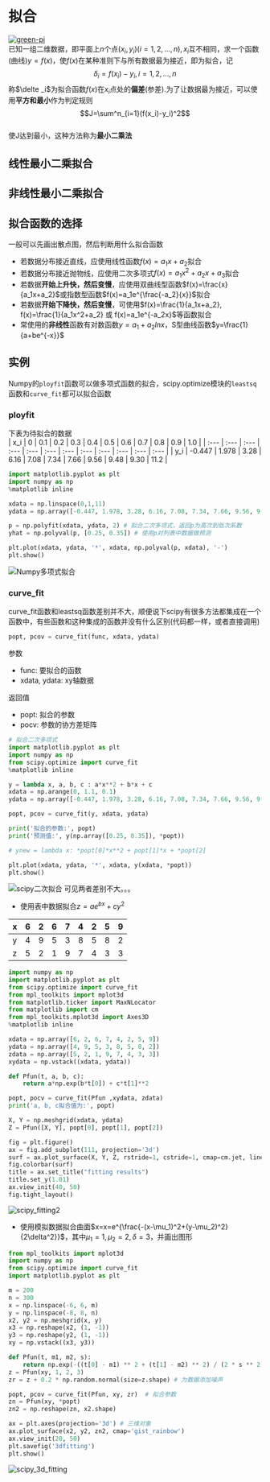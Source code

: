 # 拟合
[![green-pi](https://img.shields.io/badge/Rendered%20with-Green%20Pi-00d571?style=flat-square)](https://github.com/nschloe/green-pi?activate&inlineMath=$)  
已知一组二维数据，即平面上$n$个点$(x_i,y_i)(i=1,2,...,n), x_i$互不相同，求一个函数(曲线)$y=f(x)$，使$f(x)$在某种准则下与所有数据最为接近，即为拟合，记  
$$\delta _i=f(x_i)-y_i, i=1,2,...,n$$
称$\delte _i$为拟合函数$f(x)$在$x_i$点处的**偏差**(参差).为了让数据最为接近，可以使用**平方和最小**作为判定规则  
$$J=\sum^n_{i=1}(f(x_i)-y_i)^2$$  
使J达到最小，这种方法称为**最小二乘法**


## 线性最小二乘拟合


## 非线性最小二乘拟合


## 拟合函数的选择  
一般可以先画出散点图，然后判断用什么拟合函数  

- 若数据分布接近直线，应使用线性函数$f(x)=a_1x+a_2$拟合
- 若数据分布接近抛物线，应使用二次多项式$f(x)=a_1x^2+a_2x+a_3$拟合
- 若数据**开始上升快，然后变慢**，应使用双曲线型函数$f(x)=\frac{x}{a_1x+a_2}$或指数型函数$f(x)=a_1e^{\frac{-a_2}{x}}$拟合
- 若数据**开始下降快，然后变慢**，可使用$f(x)=\frac{1}{a_1x+a_2}, f(x)=\frac{1}{a_1x^2+a_2} 或 f(x)=a_1e^{-a_2x}$等函数拟合
- 常使用的**非线性**函数有对数函数$y=a_1+a_2lnx$，S型曲线函数$y=\frac{1}{a+be^{-x}}$

## 实例
Numpy的`ployfit`函数可以做多项式函数的拟合，scipy.optimize模块的`leastsq`函数和`curve_fit`都可以拟合函数
### ployfit
下表为待拟合的数据  
| x_i | 0 | 0.1 | 0.2 | 0.3 | 0.4 | 0.5 | 0.6 | 0.7 | 0.8 | 0.9 | 1.0 |
| :--- | :--- | :--- | :--- | :--- | :--- | :--- | :--- | :--- | :--- | :--- | :--- | 
| y_i | -0.447 | 1.978 | 3.28 | 6.16 | 7.08 | 7.34 | 7.66 | 9.56 | 9.48 | 9.30 | 11.2 |
```python
import matplotlib.pyplot as plt
import numpy as np
%matplotlib inline

xdata = np.linspace(0,1,11)
ydata = np.array([-0.447, 1.978, 3.28, 6.16, 7.08, 7.34, 7.66, 9.56, 9.48, 9.30, 11.2])

p = np.polyfit(xdata, ydata, 2) # 拟合二次多项式，返回p为高次到低次系数
yhat = np.polyval(p, [0.25, 0.35]) # 使用p对列表中数据做预测

plt.plot(xdata, ydata, '*', xdata, np.polyval(p, xdata), '-')
plt.show()
```
![Numpy多项式拟合](https://github.com/Starslayerx/MathModeling/blob/master/resources/numpy_fittingx.png)

### curve_fit
curve_fit函数和leastsq函数差别并不大，顺便说下scipy有很多方法都集成在一个函数中，有些函数和这种集成的函数并没有什么区别(代码都一样，或者直接调用)  
```python
popt, pcov = curve_fit(func, xdata, ydata)
```
参数  

- func: 要拟合的函数
- xdata, ydata: xy轴数据


返回值

- popt: 拟合的参数
- pocv: 参数的协方差矩阵

```python
# 拟合二次多项式
import matplotlib.pyplot as plt
import numpy as np
from scipy.optimize import curve_fit
%matplotlib inline

y = lambda x, a, b, c : a*x**2 + b*x + c
xdata = np.arange(0, 1.1, 0.1)
ydata = np.array([-0.447, 1.978, 3.28, 6.16, 7.08, 7.34, 7.66, 9.56, 9.48, 9.30, 11.2])

popt, pcov = curve_fit(y, xdata, ydata)

print('拟合的参数:', popt)
print('预测值:', y(np.array([0.25, 0.35]), *popt))

# ynew = lambda x: *popt[0]*x**2 + popt[1]*x + *popt[2]

plt.plot(xdata, ydata, '*', xdata, y(xdata, *popt))
plt.show()
```
![scipy二次拟合](https://github.com/Starslayerx/MathModeling/blob/master/resources/sicpy_2_fitting.png)
可见两者差别不大。。。

- 使用表中数据拟合$z=ae^{bx}+cy^2$

| x | 6 | 2 | 6 | 7 | 4 | 2 | 5 | 9 |
| :--- | :--- | :--- | :--- | :--- | :--- | :--- | :--- | :--- | 
| y | 4 | 9 | 5 | 3 | 8 | 5 | 8 | 2 |
| z | 5 | 2 | 1 | 9 | 7 | 4 | 3 | 3 |
```python
import numpy as np
import matplotlib.pyplot as plt
from scipy.optimize import curve_fit
from mpl_toolkits import mplot3d
from matplotlib.ticker import MaxNLocator
from matplotlib import cm
from mpl_toolkits.mplot3d import Axes3D
%matplotlib inline

xdata = np.array([6, 2, 6, 7, 4, 2, 5, 9])
ydata = np.array([4, 9, 5, 3, 8, 5, 8, 2])
zdata = np.array([5, 2, 1, 9, 7, 4, 3, 3])
xydata = np.vstack((xdata, ydata))

def Pfun(t, a, b, c):
    return a*np.exp(b*t[0]) + c*t[1]**2

popt, pocv = curve_fit(Pfun ,xydata, zdata)
print('a, b, c拟合值为:', popt)

X, Y = np.meshgrid(xdata, ydata)
Z = Pfun([X, Y], popt[0], popt[1], popt[2])

fig = plt.figure()
ax = fig.add_subplot(111, projection='3d')
surf = ax.plot_surface(X, Y, Z, rstride=1, cstride=1, cmap=cm.jet, linewidth=0)
fig.colorbar(surf)
title = ax.set_title("fitting results")
title.set_y(1.01)
ax.view_init(40, 50)
fig.tight_layout()
```
![scipy_fitting2](https://github.com/Starslayerx/MathModeling/blob/master/resources/3D-constructing-8.png)

- 使用模拟数据拟合曲面$x=x=e^{\frac{-(x-\mu_1)^2+(y-\mu_2)^2}{2\delta^2}}$，其中$\mu_1=1, \mu_2=2, \delta=3$，并画出图形
```python
from mpl_toolkits import mplot3d
import numpy as np
from scipy.optimize import curve_fit
import matplotlib.pyplot as plt

m = 200
n = 300
x = np.linspace(-6, 6, m)
y = np.linspace(-8, 8, n)
x2, y2 = np.meshgrid(x, y)
x3 = np.reshape(x2, (1, -1))
y3 = np.reshape(y2, (1, -1))
xy = np.vstack((x3, y3))

def Pfun(t, m1, m2, s):
    return np.exp(-((t[0] - m1) ** 2 + (t[1] - m2) ** 2) / (2 * s ** 2))
z = Pfun(xy, 1, 2, 3)
zr = z + 0.2 * np.random.normal(size=z.shape) # 为数据添加噪声

popt, pcov = curve_fit(Pfun, xy, zr)  # 拟合参数
zn = Pfun(xy, *popt)
zn2 = np.reshape(zn, x2.shape)

ax = plt.axes(projection='3d') # 三维对象
ax.plot_surface(x2, y2, zn2, cmap='gist_rainbow')
ax.view_init(20, 50)
plt.savefig('3dfitting')
plt.show()
```
![scipy_3d_fitting](https://github.com/Starslayerx/MathModeling/blob/master/resources/3dfitting.png)
